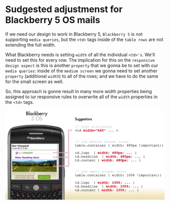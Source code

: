 # Sudgested adjustmenst for Blackberry 5 OS mails

If we need our design to work in Blackberry 5, `Blackberry 5` is not supporting `media queries`, but the `<td>` tags inside of the `table rows` are not extending the full width. 

What Blackberry needs is setting `width` of all the individual `<td>'s`. We'll need to set this for every row. 
The implication for this on the `responsive design aspect` is this is another `property` that we gonna be to set with our `media queries`: inside of the `medium screen` we gonna need to set another `property` (additional `width`) to all of the rows; and we have to do the same for the small screen as well. 

So, this approach is gonne result in many more width properties being assigned to iur responsive rules to overwrite all of the `width` properties in the `<td>` tags. 

![blackberry-5](../blackberry-5.png)


